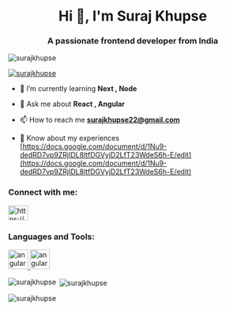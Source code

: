 
<h1 align="center">Hi 👋, I'm Suraj Khupse</h1>
<h3 align="center">A passionate frontend developer from India</h3>

<p align="left"> <img src="https://cdn.dribbble.com/users/1162077/screenshots/3848914/programmer.gif" alt="surajkhupse" /> </p>

<p align="left"> <a href="https://github.com/ryo-ma/github-profile-trophy"><img src="https://github-profile-trophy.vercel.app/?username=surajkhupse" alt="surajkhupse" /></a> </p>

- 🌱 I’m currently learning **Next , Node**

- 💬 Ask me about **React , Angular**

- 📫 How to reach me **surajkhupse22@gmail.com**

- 📄 Know about my experiences [https://docs.google.com/document/d/1Nu9-dedRD7vp9ZRjIDL8ltfDGVyjD2LfT23WdeS6h-E/edit](https://docs.google.com/document/d/1Nu9-dedRD7vp9ZRjIDL8ltfDGVyjD2LfT23WdeS6h-E/edit)

<h3 align="left">Connect with me:</h3>
<p align="left">
<a href="https://linkedin.com/in/https://www.linkedin.com/in/suraj-khupse/" target="blank"><img align="center" src="https://raw.githubusercontent.com/rahuldkjain/github-profile-readme-generator/master/src/images/icons/Social/linked-in-alt.svg" alt="https://www.linkedin.com/in/suraj-khupse/" height="30" width="40" /></a>
</p>

<h3 align="left">Languages and Tools:</h3>
<p align="left">
  <a href="https://angular.io" target="_blank" rel="noreferrer">
    <img src="https://angular.io/assets/images/logos/angular/angular.svg" alt="angular" width="40" height="40"/>
  </a>
  <a href="https://angular.io" target="_blank" rel="noreferrer">
    <img src="https://angular.io/assets/images/logos/angular/react.svg" alt="angular" width="40" height="40"/>
</a>

</p>


<p><img align="left" src="https://github-readme-stats.vercel.app/api/top-langs?username=surajkhupse&show_icons=true&locale=en&layout=compact" alt="surajkhupse" /></p>

<p>&nbsp;<img align="center" src="https://github-readme-stats.vercel.app/api?username=surajkhupse&show_icons=true&locale=en" alt="surajkhupse" /></p>

<p><img align="center" src="https://github-readme-streak-stats.herokuapp.com/?user=surajkhupse&" alt="surajkhupse" /></p>
